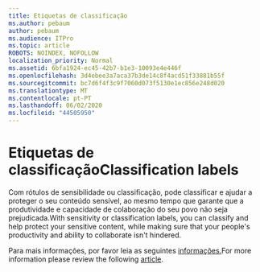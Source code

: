 ```yaml
---
title: Etiquetas de classificação
ms.author: pebaum
author: pebaum
ms.audience: ITPro
ms.topic: article
ROBOTS: NOINDEX, NOFOLLOW
localization_priority: Normal
ms.assetid: 6bfa1924-ec45-42b7-b1e3-10093e4e446f
ms.openlocfilehash: 3d4ebee3a7aca37b3de14c8f4acd51f33881b55f
ms.sourcegitcommit: bc7d6f4f3c9f7060d073f5130e1ec856e248d020
ms.translationtype: MT
ms.contentlocale: pt-PT
ms.lasthandoff: 06/02/2020
ms.locfileid: "44505950"
---
```

# <a name="classification-labels"></a><span data-ttu-id="2d59c-102">Etiquetas de classificação</span><span class="sxs-lookup"><span data-stu-id="2d59c-102">Classification labels</span></span>

<span data-ttu-id="2d59c-103">Com rótulos de sensibilidade ou classificação, pode classificar e ajudar a proteger o seu conteúdo sensível, ao mesmo tempo que garante que a produtividade e capacidade de colaboração do seu povo não seja prejudicada.</span><span class="sxs-lookup"><span data-stu-id="2d59c-103">With sensitivity or classification labels, you can classify and help protect your sensitive content, while making sure that your people's productivity and ability to collaborate isn't hindered.</span></span>

<span data-ttu-id="2d59c-104">Para mais informações, por favor leia as seguintes [informações.](https://docs.microsoft.com/microsoft-365/compliance/sensitivity-labels)</span><span class="sxs-lookup"><span data-stu-id="2d59c-104">For more information please review the following [article](https://docs.microsoft.com/microsoft-365/compliance/sensitivity-labels).</span></span>
